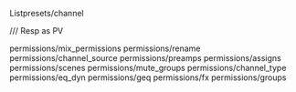Listpresets/channel




/// 
Resp as PV

permissions/mix_permissions
permissions/rename
permissions/channel_source
permissions/preamps
permissions/assigns
permissions/scenes
permissions/mute_groups
permissions/channel_type
permissions/eq_dyn
permissions/geq
permissions/fx
permissions/groups
